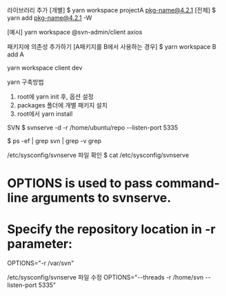 라이브러리 추가
[개별]
$ yarn workspace projectA pkg-name@4.2.1
[전체]
$ yarn add pkg-name@4.2.1 -W

[예시]
yarn workspace @svn-admin/client axios

패키지에 의존성 추가하기
[A패키지를 B에서 사용하는 경우]
$ yarn workspace B add A

yarn workspace client dev


yarn 구축방법
1. root에 yarn init 후, 옵션 설정
2. packages 폴더에 개별 패키지 설치
3. root에서 yarn install


SVN
$ svnserve -d -r /home/ubuntu/repo --listen-port 5335

$ ps -ef | grep svn | grep -v grep

/etc/sysconfig/svnserve 파일 확인
$ cat /etc/sysconfig/svnserve
# OPTIONS is used to pass command-line arguments to svnserve.
# 
# Specify the repository location in -r parameter:
OPTIONS="-r /var/svn"


/etc/sysconfig/svnserve 파일 수정 
OPTIONS="--threads -r /home/svn --listen-port 5335"